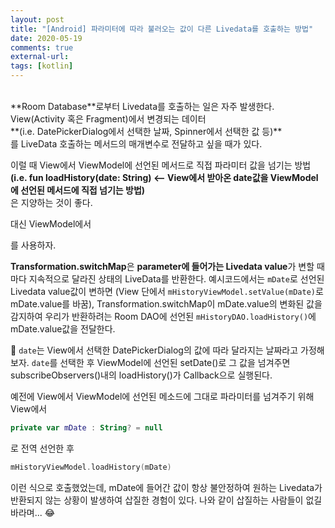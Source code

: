```yaml
---
layout: post
title: "[Android] 파라미터에 따라 불러오는 값이 다른 Livedata를 호출하는 방법"
date: 2020-05-19
comments: true
external-url:
tags: [kotlin]
---
```


<br>
**Room Database**로부터 Livedata를 호출하는 일은 자주 발생한다. View(Activity 혹은 Fragment)에서 변경되는 데이터<br>
**(i.e. DatePickerDialog에서 선택한 날짜, Spinner에서 선택한 값 등)**<br>
를 LiveData 호출하는 메서드의 매개변수로 전달하고 싶을 때가 있다. 

이럴 때 View에서 ViewModel에 선언된 메서드로 직접 파라미터 값을 넘기는 방법<br>
**(i.e. fun loadHistory(date: String) <-- View에서 받아온 date값을 ViewModel에 선언된 메서드에 직접 넘기는 방법)**<br>
은 지양하는 것이 좋다.

대신 ViewModel에서

<script src="https://gist.github.com/jjjlyn/a4aba9810a39243d4791d99956590a61.js"></script>


를 사용하자. 

**Transformation.switchMap**은 **parameter에 들어가는 Livedata value**가 변할 때마다 지속적으로 달라진 상태의 LiveData를 반환한다.
예시코드에서는 `mDate`로 선언된 Livedata value값이 변하면 (View 단에서 `mHistoryViewModel.setValue(mDate)`로 mDate.value를 바꿈), Transformation.switchMap이 mDate.value의 변화된 값을 감지하여 우리가 반환하려는 Room DAO에 선언된 `mHistoryDAO.loadHistory()`에 mDate.value값을 전달한다. 

<script src="https://gist.github.com/jjjlyn/219b45f25050ff6580d7d368b82f3ad2.js"></script>
 
`date`는 View에서 선택한 DatePickerDialog의 값에 따라 달라지는 날짜라고 가정해보자. `date`를 선택한 후 ViewModel에 선언된 setDate()로 그 값을 넘겨주면 subscribeObservers()내의 loadHistory()가 Callback으로 실행된다.

<script src="https://gist.github.com/jjjlyn/05df4111bfcce4116d1a77ac3e95fd2a.js"></script>

예전에 View에서 ViewModel에 선언된 메소드에 그대로 파라미터를 넘겨주기 위해 View에서

```kotlin
private var mDate : String? = null
```

로 전역 선언한 후

```kotlin
mHistoryViewModel.loadHistory(mDate)
```

이런 식으로 호출했었는데, mDate에 들어간 값이 항상 불안정하여 원하는 Livedata가 반환되지 않는 상황이 발생하여 삽질한 경험이 있다.
나와 같이 삽질하는 사람들이 없길 바라며... &#128514;